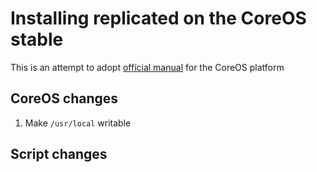# Installing replicated on the CoreOS stable

This is an attempt to adopt [official manual](https://help.replicated.com/docs/native/customer-installations/installing/) for the CoreOS platform

## CoreOS changes

1. Make `/usr/local` writable

## Script changes
